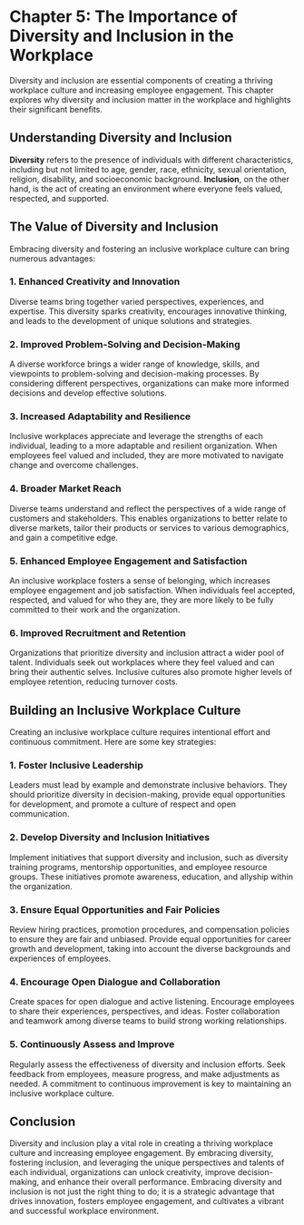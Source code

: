 Chapter 5: The Importance of Diversity and Inclusion in the Workplace
=====================================================================

Diversity and inclusion are essential components of creating a thriving workplace culture and increasing employee engagement. This chapter explores why diversity and inclusion matter in the workplace and highlights their significant benefits.

Understanding Diversity and Inclusion
-------------------------------------

**Diversity** refers to the presence of individuals with different characteristics, including but not limited to age, gender, race, ethnicity, sexual orientation, religion, disability, and socioeconomic background. **Inclusion**, on the other hand, is the act of creating an environment where everyone feels valued, respected, and supported.

The Value of Diversity and Inclusion
------------------------------------

Embracing diversity and fostering an inclusive workplace culture can bring numerous advantages:

### 1. Enhanced Creativity and Innovation

Diverse teams bring together varied perspectives, experiences, and expertise. This diversity sparks creativity, encourages innovative thinking, and leads to the development of unique solutions and strategies.

### 2. Improved Problem-Solving and Decision-Making

A diverse workforce brings a wider range of knowledge, skills, and viewpoints to problem-solving and decision-making processes. By considering different perspectives, organizations can make more informed decisions and develop effective solutions.

### 3. Increased Adaptability and Resilience

Inclusive workplaces appreciate and leverage the strengths of each individual, leading to a more adaptable and resilient organization. When employees feel valued and included, they are more motivated to navigate change and overcome challenges.

### 4. Broader Market Reach

Diverse teams understand and reflect the perspectives of a wide range of customers and stakeholders. This enables organizations to better relate to diverse markets, tailor their products or services to various demographics, and gain a competitive edge.

### 5. Enhanced Employee Engagement and Satisfaction

An inclusive workplace fosters a sense of belonging, which increases employee engagement and job satisfaction. When individuals feel accepted, respected, and valued for who they are, they are more likely to be fully committed to their work and the organization.

### 6. Improved Recruitment and Retention

Organizations that prioritize diversity and inclusion attract a wider pool of talent. Individuals seek out workplaces where they feel valued and can bring their authentic selves. Inclusive cultures also promote higher levels of employee retention, reducing turnover costs.

Building an Inclusive Workplace Culture
---------------------------------------

Creating an inclusive workplace culture requires intentional effort and continuous commitment. Here are some key strategies:

### 1. Foster Inclusive Leadership

Leaders must lead by example and demonstrate inclusive behaviors. They should prioritize diversity in decision-making, provide equal opportunities for development, and promote a culture of respect and open communication.

### 2. Develop Diversity and Inclusion Initiatives

Implement initiatives that support diversity and inclusion, such as diversity training programs, mentorship opportunities, and employee resource groups. These initiatives promote awareness, education, and allyship within the organization.

### 3. Ensure Equal Opportunities and Fair Policies

Review hiring practices, promotion procedures, and compensation policies to ensure they are fair and unbiased. Provide equal opportunities for career growth and development, taking into account the diverse backgrounds and experiences of employees.

### 4. Encourage Open Dialogue and Collaboration

Create spaces for open dialogue and active listening. Encourage employees to share their experiences, perspectives, and ideas. Foster collaboration and teamwork among diverse teams to build strong working relationships.

### 5. Continuously Assess and Improve

Regularly assess the effectiveness of diversity and inclusion efforts. Seek feedback from employees, measure progress, and make adjustments as needed. A commitment to continuous improvement is key to maintaining an inclusive workplace culture.

Conclusion
----------

Diversity and inclusion play a vital role in creating a thriving workplace culture and increasing employee engagement. By embracing diversity, fostering inclusion, and leveraging the unique perspectives and talents of each individual, organizations can unlock creativity, improve decision-making, and enhance their overall performance. Embracing diversity and inclusion is not just the right thing to do; it is a strategic advantage that drives innovation, fosters employee engagement, and cultivates a vibrant and successful workplace environment.
